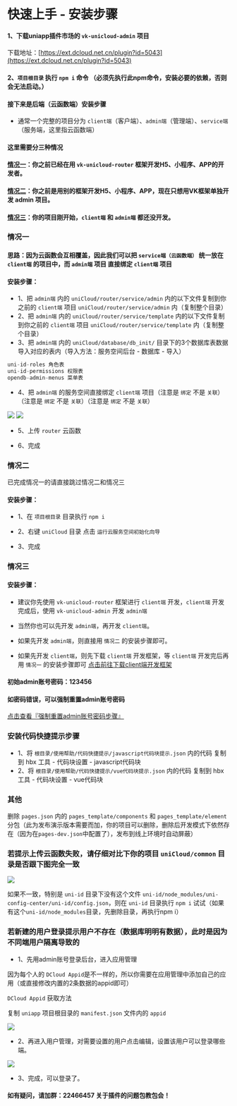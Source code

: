 # 快速上手 - 安装步骤

#### 1、下载uniapp插件市场的 `vk-unicloud-admin` 项目

下载地址：[https://ext.dcloud.net.cn/plugin?id=5043](https://ext.dcloud.net.cn/plugin?id=5043)

#### 2、`项目根目录` 执行 `npm i` 命令 （必须先执行此npm命令，安装必要的依赖，否则会无法启动。）

#### 接下来是后端（云函数端）安装步骤

* 通常一个完整的项目分为 `client端`（客户端）、`admin端`（管理端）、`service端`（服务端，这里指云函数端）

#### 这里需要分三种情况
#### [情况一](#情况一)：你之前已经在用 `vk-unicloud-router` 框架开发H5、小程序、APP的开发者。

#### [情况二](#情况二)：你之前是用别的框架开发H5、小程序、APP，现在只想用VK框架单独开发 admin 项目。

#### [情况三](#情况三)：你的项目刚开始，`client端` 和 `admin端` 都还没开发。

### 情况一

#### 思路：因为云函数会互相覆盖，因此我们可以把 `service端（云函数端）` 统一放在 `client端` 的项目中，而 `admin端` 项目 直接绑定 `client端` 项目
#### 安装步骤：
* 1、把 `admin端` 内的 `uniCloud/router/service/admin` 内的以下文件复制到你之前的 `client端` 项目 `uniCloud/router/service/admin` 内（复制整个目录）
* 2、把 `admin端` 内的 `uniCloud/router/service/template` 内的以下文件复制到你之前的 `client端` 项目 `uniCloud/router/service/template` 内（复制整个目录）
* 3、把 `admin端` 内的 `uniCloud/database/db_init/` 目录下的3个数据库表数据导入对应的表内（导入方法：服务空间后台 - 数据库 - 导入）
```js
uni-id-roles 角色表
uni-id-permissions 权限表
opendb-admin-menus 菜单表
```
* 4、把 `admin端` 的服务空间直接绑定 `client端` 项目（注意是 `绑定` 不是 `关联`）（注意是 `绑定` 不是 `关联`）（注意是 `绑定` 不是 `关联`）

![](https://vkceyugu.cdn.bspapp.com/VKCEYUGU-cf0c5e69-620c-4f3c-84ab-f4619262939f/98c6961a-22c8-4d61-833f-f558d848b0e5.png)
![](https://vkceyugu.cdn.bspapp.com/VKCEYUGU-cf0c5e69-620c-4f3c-84ab-f4619262939f/8a9406fd-ff00-48d4-b1fe-6e133c2bf13a.png)

* 5、上传 `router` 云函数

* 6、完成

### 情况二
已完成情况一的请直接跳过情况二和情况三
#### 安装步骤：
* 1、在 `项目根目录` 目录执行 `npm i`

* 2、右键 `uniCloud` 目录 点击 `运行云服务空间初始化向导`

* 3、完成

### 情况三

#### 安装步骤：
* 建议你先使用 `vk-unicloud-router` 框架进行 `client端` 开发，`client端` 开发完成后，使用 `vk-unicloud-admin` 开发 `admin端`

* 当然你也可以先开发 `admin端`，再开发 `client端`。

* 如果先开发 `admin端`，则直接用 `情况二` 的安装步骤即可。

* 如果先开发 `client端`，则先下载 `client端` 开发框架，等 `client端` 开发完后再用 `情况一` 的安装步骤即可 [点击前往下载client端开发框架](https://ext.dcloud.net.cn/plugin?id=2204)


#### 初始admin账号密码：123456

#### 如密码错误，可以强制重置admin账号密码
[点击查看『强制重置admin账号密码步骤』](https://vkdoc.fsq.pub/admin/4/forceResetAdminPassword.html)

### 安装代码快捷提示步骤
*  1、将 `根目录/使用帮助/代码快捷提示/javascript代码块提示.json` 内的代码 复制到 hbx 工具 - 代码块设置 - javascript代码块
*  2、将 `根目录/使用帮助/代码快捷提示/vue代码块提示.json` 内的代码 复制到 hbx 工具 - 代码块设置 - vue代码块

### 其他
删除 `pages.json` 内的 `pages_template/components` 和 `pages_template/element` 分包（此为发布演示版本需要而加，你的项目可以删除，删除后开发模式下依然存在（因为在`pages-dev.json`中配置了），发布到线上环境时自动屏蔽）

### 若提示上传云函数失败，请仔细对比下你的项目 `uniCloud/common` 目录是否跟下图完全一致

![](https://vkceyugu.cdn.bspapp.com/VKCEYUGU-cf0c5e69-620c-4f3c-84ab-f4619262939f/7ae174db-7666-4301-b017-725edc73e3a3.png)

如果不一致，特别是 `uni-id` 目录下没有这个文件 `uni-id/node_modules/uni-config-center/uni-id/config.json`，则在 `uni-id` 目录执行 `npm i` 试试（如果有这个`uni-id/node_modules`目录，先删除目录，再执行npm i）

### 若新建的用户登录提示用户不存在（数据库明明有数据），此时是因为不同端用户隔离导致的 

* 1、先用admin账号登录后台，进入应用管理

因为每个人的 `DCloud Appid`是不一样的，所以你需要在应用管理中添加自己的应用（或直接修改内置的2条数据的appid即可）

`DCloud Appid` 获取方法

复制 `uniapp` 项目根目录的 `manifest.json` 文件内的 `appid`

![](https://vkceyugu.cdn.bspapp.com/VKCEYUGU-cf0c5e69-620c-4f3c-84ab-f4619262939f/e717232f-0f18-4dee-8437-5dec2c224920.png)

* 2、再进入用户管理，对需要设置的用户点击编辑，设置该用户可以登录哪些端。

![](https://vkceyugu.cdn.bspapp.com/VKCEYUGU-cf0c5e69-620c-4f3c-84ab-f4619262939f/18cd54d5-bedc-4d4f-bda2-7c339c865257.png)

* 3、完成，可以登录了。


#### 如有疑问，请加群：22466457 关于插件的问题包教包会！
